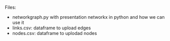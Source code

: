 Files:
- networkgraph.py with presentation networkx in python and how we can use it
- links.csv: dataframe to upload edges
- nodes.csv: dataframe to uplodad nodes
